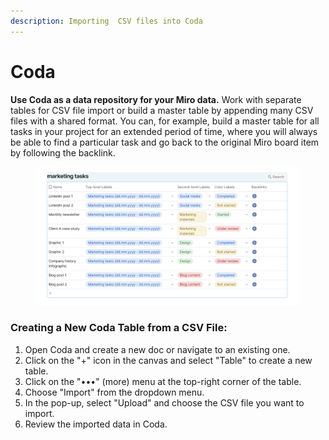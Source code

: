 ```yaml
---
description: Importing  CSV files into Coda
---
```


# Coda

**Use Coda as a data repository for your Miro data.** Work with separate tables for CSV file import or build a master table by appending many CSV files with a shared format. You can, for example, build a master table for all tasks in your project for an extended period of time, where you will always be able to find a particular task and go back to the original Miro board item by following the backlink.

<figure><img src="../.gitbook/assets/Exports_Coda_01.png" alt=""><figcaption></figcaption></figure>

### Creating a New Coda Table from a CSV File:

1. Open Coda and create a new doc or navigate to an existing one.
2. Click on the "+" icon in the canvas and select "Table" to create a new table.
3. Click on the "•••" (more) menu at the top-right corner of the table.
4. Choose "Import" from the dropdown menu.
5. In the pop-up, select "Upload" and choose the CSV file you want to import.
6. Review the imported data in Coda.
